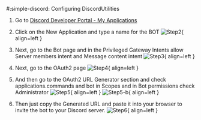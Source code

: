 #:simple-discord: Configuring DiscordUtilities

1. Go to [Discord Developer Portal - My Applications](https://discord.com/developers/applications)
2. Click on the New Application and type a name for the BOT
![Step2](https://docs.sourcefactory.eu/~gitbook/image?url=https:%2F%2F799349702-files.gitbook.io%2F%7E%2Ffiles%2Fv0%2Fb%2Fgitbook-x-prod.appspot.com%2Fo%2Fspaces%252FrczaiIR8LCIvnID1U1Ty%252Fuploads%252FojAZUPHcjmgqjJrOuqMW%252FvwAC.png%3Falt=media%26token=38b573f6-14f7-4853-9507-09ecbeba0449&width=768&dpr=1&quality=100&sign=f49fc563612cacede325f6830ab9a2bf74a7600eed531fae2b7846fa9ec96431){ align=left }
3. Next, go to the Bot page and in the Privileged Gateway Intents allow Server members intent and Message content intent
![Step3](https://docs.sourcefactory.eu/~gitbook/image?url=https:%2F%2F799349702-files.gitbook.io%2F%7E%2Ffiles%2Fv0%2Fb%2Fgitbook-x-prod.appspot.com%2Fo%2Fspaces%252FrczaiIR8LCIvnID1U1Ty%252Fuploads%252FRZoSOcV1yBrj8iTJcNzp%252FPhnY.png%3Falt=media%26token=76b7b7f5-7167-4a4b-92a8-c09b1b1fc72e&width=768&dpr=1&quality=100&sign=0b037d6f478444837ed4e2e82ecd73201df509b5b6ee517f114e91880828dd0a){ align=left }
4. Next, go to the OAuth2 page 
![Step4](https://docs.sourcefactory.eu/~gitbook/image?url=https:%2F%2F799349702-files.gitbook.io%2F%7E%2Ffiles%2Fv0%2Fb%2Fgitbook-x-prod.appspot.com%2Fo%2Fspaces%252FrczaiIR8LCIvnID1U1Ty%252Fuploads%252F29rZLgOMe0VsDhplHgRZ%252FYFpi.png%3Falt=media%26token=374152e8-44ee-4139-ba6b-696e5be6d449&width=768&dpr=1&quality=100&sign=5d64a76e0ebd915837318ed9b8468cf7f9ce28f4f6c0c75c3bc4dd35c12cd082){ align=left }
5. And then go to the OAuth2 URL Generator section and check applications.commands and bot in Scopes and in Bot permissions check Administrator
![Step5](https://docs.sourcefactory.eu/~gitbook/image?url=https:%2F%2F799349702-files.gitbook.io%2F%7E%2Ffiles%2Fv0%2Fb%2Fgitbook-x-prod.appspot.com%2Fo%2Fspaces%252FrczaiIR8LCIvnID1U1Ty%252Fuploads%252FccSU8GUmwKsl317HcqOY%252F2IQWRax.png%3Falt=media%26token=a7345746-29e9-494f-ac8f-c9aa65e2e375&width=768&dpr=1&quality=100&sign=2638a69459d35210e3477179db02d791df2daa659c2effafea3e00337f18e539){ align=left }
![Step5-b](https://docs.sourcefactory.eu/~gitbook/image?url=https:%2F%2F799349702-files.gitbook.io%2F%7E%2Ffiles%2Fv0%2Fb%2Fgitbook-x-prod.appspot.com%2Fo%2Fspaces%252FrczaiIR8LCIvnID1U1Ty%252Fuploads%252FN7rXHqjYlawgGIV3doR2%252FhFvp.png%3Falt=media%26token=0079f077-4996-4ad8-906a-03d96e1975e2&width=768&dpr=1&quality=100&sign=af0b3de43200fddad3782bfe5bf05faf4302440b9b671c15f4a138a022cb3edb){ align=left }

6. Then just copy the Generated URL and paste it into your browser to invite the bot to your Discord server.
![Step6](https://docs.sourcefactory.eu/~gitbook/image?url=https:%2F%2F799349702-files.gitbook.io%2F%7E%2Ffiles%2Fv0%2Fb%2Fgitbook-x-prod.appspot.com%2Fo%2Fspaces%252FrczaiIR8LCIvnID1U1Ty%252Fuploads%252FojAZUPHcjmgqjJrOuqMW%252FvwAC.png%3Falt=media%26token=38b573f6-14f7-4853-9507-09ecbeba0449&width=768&dpr=1&quality=100&sign=f49fc563612cacede325f6830ab9a2bf74a7600eed531fae2b7846fa9ec96431){ align=left }